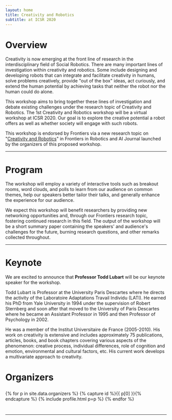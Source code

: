 ```yaml
---
layout: home
title: Creativity and Robotics
subtitle: at ICSR 2020
---
```


# Overview
Creativity is now emerging at the front line of research in the
interdisciplinary field of Social Robotics. There are many
important lines of investigation within creativity and robotics.
Some include designing and developing robots that can integrate and
facilitate creativity in humans, solve problems creatively, provide
"out of the box" ideas, act curiously, and extend the human
potential by achieving tasks that neither the robot nor the human
could do alone. 

This workshop aims to bring together these lines of investigation
and debate existing challenges under the research topic of
Creativity and Robotics. The 1st Creativity and Robotics workshop
will be a virtual workshop at ICSR 2020. Our goal is to explore the
creative potential a robot offers as well as
whether society will engage with such robots.

This workshop is endorsed by Frontiers via a new research topic on
"[Creativity and
Robotics](https://www.frontiersin.org/research-topics/14181/creativity-and-robotics}{``Creativity)" in Frontiers in Robotics and AI Journal launched by
the organizers of this proposed workshop.

<hr> 


# Program 

The workshop will employ a variety of interactive tools such as
breakout rooms, word clouds, and polls to learn from our audience
on common themes, help our speakers better tailor their talks, and
generally enhance the experience for our audience.

We expect this workshop will benefit researchers by providing new networking
opportunities and, through our Frontiers research topic, fostering continued
research in this field. The output of the workshop will be a short summary
paper containing the speakers' and audience's challenges for the future,
burning research questions, and other remarks collected throughout.

<hr>

# Keynote 

We are excited to announce that **Professor Todd Lubart** will be our keynote
speaker for the workshop. 

Todd Lubart is Professor at the University Paris Descartes where
he directs the activity of the Laboratoire Adaptations Travail
Individu (LATI). He earned his PhD from Yale University in 1994
under the supervision of Robert Sternberg and soon after that
moved to the University of Paris Descartes where he became an
Assistant Professor in 1995 and then Professor of Psychology in 2002. 

He was a member of the Institut Universitaire de France
(2005-2010). His work on creativity is extensive and includes
approximately 75 publications, articles, books, and book chapters
covering various aspects of the phenomenon: creative process,
individual differences, role of cognition and emotion,
environmental and cultural factors, etc. His current work develops
a multivariate approach to creativity.

<!--
{% for p in site.data.speakers %}
{% capture id %}{{ p[0] }}{% endcapture %} {% include profile.html p=p %}
{% endfor %}
-->

# Organizers

<div class="container" style=
"margin-top: 25px;margin-bottom: 40px;">
  <div class="row">
    {% for p in site.data.organizers %} {% capture id %}{{ p[0]
    }}{% endcapture %} {% include profile.html p=p %} {% endfor %}
  </div>
</div>

<hr>


